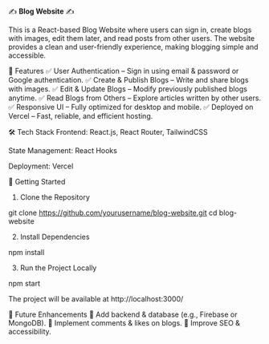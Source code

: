 ✍️ **Blog Website** ✍️

This is a React-based Blog Website where users can sign in, create blogs with images, edit them later, and read posts from other users. The website provides a clean and user-friendly experience, making blogging simple and accessible.

📌 Features
✅ User Authentication – Sign in using email & password or Google authentication.
✅ Create & Publish Blogs – Write and share blogs with images.
✅ Edit & Update Blogs – Modify previously published blogs anytime.
✅ Read Blogs from Others – Explore articles written by other users.
✅ Responsive UI – Fully optimized for desktop and mobile.
✅ Deployed on Vercel – Fast, reliable, and efficient hosting.

🛠 Tech Stack
Frontend: React.js, React Router, TailwindCSS

State Management: React Hooks

Deployment: Vercel

🚀 Getting Started
1. Clone the Repository

git clone https://github.com/yourusername/blog-website.git
cd blog-website

2. Install Dependencies

npm install

3. Run the Project Locally

npm start

The project will be available at http://localhost:3000/

📌 Future Enhancements
🔹 Add backend & database (e.g., Firebase or MongoDB).
🔹 Implement comments & likes on blogs.
🔹 Improve SEO & accessibility.
